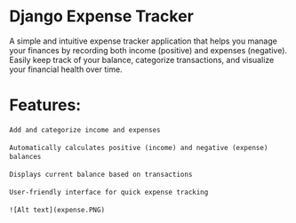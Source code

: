 # Django Expense Tracker

A simple and intuitive expense tracker application that helps you manage your finances by recording both income (positive) and expenses (negative). Easily keep track of your balance, categorize transactions, and visualize your financial health over time.

# Features:

    Add and categorize income and expenses

    Automatically calculates positive (income) and negative (expense) balances

    Displays current balance based on transactions

    User-friendly interface for quick expense tracking

    ![Alt text](expense.PNG)

